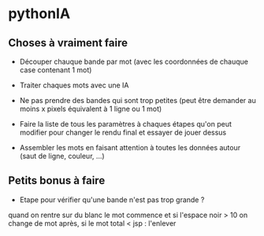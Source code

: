 # pythonIA

## Choses à vraiment faire
- Découper chauque bande par mot (avec les coordonnées de chauque case contenant 1 mot)
- Traiter chaques mots avec une IA
- Ne pas prendre des bandes qui sont trop petites (peut être demander au moins x pixels équivalent à 1 ligne ou 1 mot)
- Faire la liste de tous les paramètres à chaques étapes qu'on peut modifier pour changer le rendu final et essayer de jouer dessus

- Assembler les mots en faisant attention à toutes les données autour (saut de ligne, couleur, ...)

## Petits bonus à faire

- Etape pour vérifier qu'une bande n'est pas trop grande ?


quand on rentre sur du blanc le mot commence et si l'espace noir > 10 on change de mot
après, si le mot total < jsp : l'enlever
